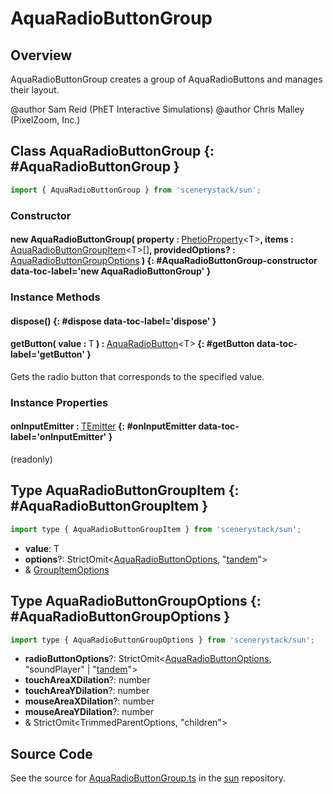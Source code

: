 # AquaRadioButtonGroup

## Overview

AquaRadioButtonGroup creates a group of AquaRadioButtons and manages their layout.

@author Sam Reid (PhET Interactive Simulations)
@author Chris Malley (PixelZoom, Inc.)

## Class AquaRadioButtonGroup {: #AquaRadioButtonGroup }


```js
import { AquaRadioButtonGroup } from 'scenerystack/sun';
```
### Constructor

#### new AquaRadioButtonGroup( property : <span style="font-weight: 400;">[PhetioProperty](../axon/PhetioProperty.md)&lt;T&gt;</span>, items : <span style="font-weight: 400;">[AquaRadioButtonGroupItem](../sun/AquaRadioButtonGroup.md#AquaRadioButtonGroupItem)&lt;T&gt;[]</span>, providedOptions? : <span style="font-weight: 400;">[AquaRadioButtonGroupOptions](../sun/AquaRadioButtonGroup.md#AquaRadioButtonGroupOptions)</span> ) {: #AquaRadioButtonGroup-constructor data-toc-label='new AquaRadioButtonGroup' }

### Instance Methods

#### dispose() {: #dispose data-toc-label='dispose' }

#### getButton( value : <span style="font-weight: 400;">T</span> ) : <span style="font-weight: 400;">[AquaRadioButton](../sun/AquaRadioButton.md)&lt;T&gt;</span> {: #getButton data-toc-label='getButton' }

Gets the radio button that corresponds to the specified value.

### Instance Properties

#### onInputEmitter : <span style="font-weight: 400;">[TEmitter](../axon/TEmitter.md)</span> {: #onInputEmitter data-toc-label='onInputEmitter' }

(readonly)



## Type AquaRadioButtonGroupItem {: #AquaRadioButtonGroupItem }


```js
import type { AquaRadioButtonGroupItem } from 'scenerystack/sun';
```


- **value**: T
- **options**?: StrictOmit&lt;[AquaRadioButtonOptions](../sun/AquaRadioButton.md#AquaRadioButtonOptions), "[tandem](../tandem/tandem.md)"&gt;
- &amp; [GroupItemOptions](../sun/GroupItemOptions.md)




## Type AquaRadioButtonGroupOptions {: #AquaRadioButtonGroupOptions }


```js
import type { AquaRadioButtonGroupOptions } from 'scenerystack/sun';
```


- **radioButtonOptions**?: StrictOmit&lt;[AquaRadioButtonOptions](../sun/AquaRadioButton.md#AquaRadioButtonOptions), "soundPlayer" | "[tandem](../tandem/tandem.md)"&gt;
- **touchAreaXDilation**?: <span style="color: hsla(calc(var(--md-hue) + 180deg),80%,40%,1);">number</span>
- **touchAreaYDilation**?: <span style="color: hsla(calc(var(--md-hue) + 180deg),80%,40%,1);">number</span>
- **mouseAreaXDilation**?: <span style="color: hsla(calc(var(--md-hue) + 180deg),80%,40%,1);">number</span>
- **mouseAreaYDilation**?: <span style="color: hsla(calc(var(--md-hue) + 180deg),80%,40%,1);">number</span>
- &amp; StrictOmit&lt;TrimmedParentOptions, "children"&gt;




## Source Code

See the source for [AquaRadioButtonGroup.ts](https://github.com/phetsims/sun/blob/main/js/AquaRadioButtonGroup.ts) in the [sun](https://github.com/phetsims/sun) repository.
